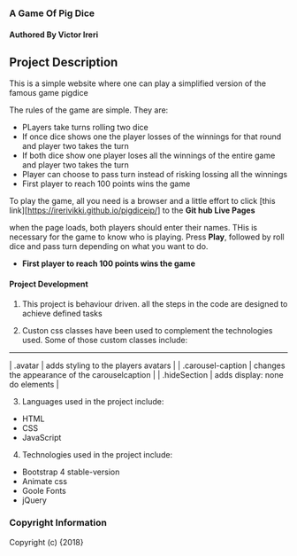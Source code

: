 ### A Game Of Pig Dice

#### Authored By Victor Ireri

## Project Description

 This is a simple website where one can play a simplified version of the famous game pigdice

 The rules of the game are simple. They are:

 * PLayers take turns rolling two dice
 * If once dice shows one the player losses of the winnings for that round
   and player two takes the turn
 * If both dice show one player loses all the winnings of the entire game
   and player two takes the turn
 * Player can choose to pass turn instead of risking lossing all the winnings
 * First player to reach 100 points wins the game

 To play the game, all you need is a browser and a little effort to click [this link][https://irerivikki.github.io/pigdiceip/] to the **Git hub Live Pages**

when the page loads, both players should enter their names. THis is necessary for the game to know who is playing. Press  __Play__, followed by roll dice and pass turn depending on what you want to do.

* __First player to reach 100 points wins the game__

#### **Project Development**

1. This project is behaviour driven. all the steps in the code are designed to achieve defined tasks

2. Custon css classes have been used to complement the technologies used. Some of those custom classes include:

____________________________________________
| .avatar | adds styling to the players avatars |
| .carousel-caption | changes the appearance of the carouselcaption |
| .hideSection | adds display: none do elements |

3. Languages used in the project include:

 * HTML
 * CSS
 * JavaScript

4. Technologies used in the project include:

 * Bootstrap 4 stable-version
 * Animate css
 * Goole Fonts
 * jQuery

### Copyright Information

 Copyright (c) {2018}
